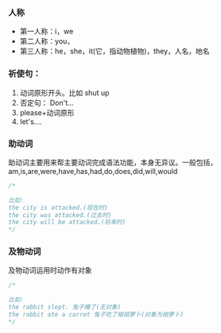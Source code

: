 ### 人称

- 第一人称：i，we
- 第二人称：you，
- 第三人称：he，she，it(它，指动物植物)，they，人名，地名

### 祈使句：

1. 动词原形开头。比如 shut up
2. 否定句： Don't...
3. please+动词原形
4. let's....

### 助动词

助动词主要用来帮主要动词完成语法功能，本身无异议。一般包括，am,is,are,were,have,has,had,do,does,did,will,would

```js
/* 

比如:
the city is attacked.(现在时)
the city was attacked.(过去时)
the city will be attacked.(将来时)
*/
```

### 及物动词

及物动词运用时动作有对象

```js
/* 

比如:
the rabbit slept. 兔子睡了(无对象)
the rabbit ate a carrot 兔子吃了根胡萝卜(对象为胡萝卜)
*/
```
